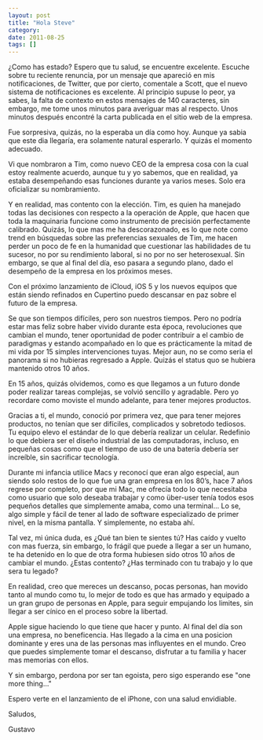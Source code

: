 ```yaml
---
layout: post
title: "Hola Steve"
category: 
date: 2011-08-25
tags: []
---
```


¿Como has estado? Espero que tu salud, se encuentre excelente. Escuche sobre tu reciente renuncia, por un mensaje que apareció en mis notificaciones, de Twitter, que por cierto, comentale a Scott, que el nuevo sistema de notificaciones es excelente. Al principio supuse lo peor, ya sabes, la falta de contexto en estos mensajes de 140 caracteres, sin embargo, me tome unos minutos para averiguar mas al respecto. Unos minutos después encontré la carta publicada en el sitio web de la empresa.

Fue sorpresiva, quizás, no la esperaba un día como hoy. Aunque ya sabia que este dia llegaría, era solamente natural esperarlo. Y quizás el momento adecuado.

Vi que nombraron a Tim, como nuevo CEO de la empresa cosa con la cual estoy realmente acuerdo, aunque tu y yo sabemos, que en realidad, ya estaba desempeñando esas funciones durante ya varios meses. Solo era oficializar su nombramiento.

Y en realidad, mas contento con la elección. Tim, es quien ha manejado todas las decisiones con respecto a la operación de Apple, que hacen que toda la maquinaria funcione como instrumento de precisión perfectamente calibrado. Quizás, lo que mas me ha descorazonado, es lo que note como trend en búsquedas sobre las preferencias sexuales de Tim, me hacen perder un poco de fe en la humanidad que cuestionar las habilidades de tu sucesor, no por su rendimiento laboral, si no por no ser heterosexual. Sin embargo, se que al final del día, eso pasara a segundo plano, dado el desempeño de la empresa en los próximos meses. 

Con el próximo lanzamiento de iCloud, iOS 5 y los nuevos equipos que están siendo refinados en Cupertino puedo descansar en paz sobre el futuro de la empresa.

Se que son tiempos difíciles, pero son nuestros tiempos. Pero no podría estar mas feliz sobre haber vivido durante esta época, revoluciones que cambian el mundo, tener oportunidad de poder contribuir a el cambio de paradigmas y estando acompañado en lo que es prácticamente la mitad de mi vida por 15 simples intervenciones tuyas. Mejor aun, no se como seria el panorama si no hubieras regresado a Apple. Quizás el status quo se hubiera mantenido otros 10 años.

En 15 años, quizás olvidemos, como es que llegamos a un futuro donde poder realizar tareas complejas, se volvió sencillo y agradable. Pero yo recordare como moviste el mundo adelante, para tener mejores productos.

Gracias a ti, el mundo, conoció por primera vez, que para tener mejores productos, no tenían que ser difíciles, complicados y sobretodo tediosos. Tu equipo elevo el estándar de lo que debería realizar un celular. Redefinio lo que debiera ser el diseño industrial de las computadoras, incluso, en pequeñas cosas como que el tiempo de uso de una batería debería ser increíble, sin sacrificar tecnología.

Durante mi infancia utilice Macs y reconocí que eran algo especial, aun siendo solo restos de lo que fue una gran empresa en los 80’s, hace 7 años regrese por completo, por que mi Mac, me ofrecía todo lo que necesitaba como usuario que solo deseaba trabajar y como über-user tenía todos esos pequeños detalles que simplemente amaba, como una terminal... Lo se, algo simple y fácil de tener al lado de software especializado de primer nivel, en la misma pantalla. Y simplemente, no estaba ahí.

Tal vez, mi única duda, es ¿Qué tan bien te sientes tú? Has caído y vuelto con mas fuerza, sin embargo, lo frágil que puede a llegar a ser un humano, te ha detenido en lo que de otra forma hubiesen sido otros 10 años de cambiar el mundo. ¿Estas contento? ¿Has terminado con tu trabajo y lo que sera tu legado? 

En realidad, creo que mereces un descanso, pocas personas, han movido tanto al mundo como tu, lo mejor de todo es que has armado y equipado a un gran grupo de personas en Apple, para seguir empujando los limites, sin llegar a ser cínico en el proceso sobre la libertad. 

Apple sigue haciendo lo que tiene que hacer y punto. Al final del día son una empresa, no beneficencia. Has llegado a la cima en una posicion dominante y eres una de las personas mas influyentes en el mundo. Creo que puedes simplemente tomar el descanso, disfrutar a tu familia y hacer mas memorias con ellos.

Y sin embargo, perdona por ser tan egoista, pero sigo esperando ese "one more thing..."

Espero verte en el lanzamiento de el iPhone, con una salud envidiable.

Saludos,

Gustavo
